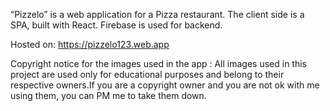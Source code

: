“Pizzelo” is a web application for a Pizza restaurant. The client side is a SPA, built with React. Firebase is used for backend.

Hosted on: https://pizzelo123.web.app

Copyright notice for the images used in the app : All images used in this project are used only for educational purposes and belong to their respective owners.If you are a copyright owner and you are not ok with me using them, you can PM me to take them down.